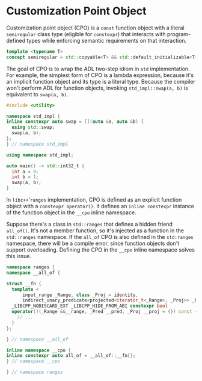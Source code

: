 # Customization Point Object

Customization point object (CPO) is a `const` function object with a literal `semiregular` class type (eligible for `constexpr`) that interacts with program-defined types while enforcing semantic requirements on that interaction.

```cpp
template <typename T>
concept semiregular = std::copyable<T> && std::default_initializable<T>;
```

The goal of CPO is to wrap the ADL two-step idiom in `std` implementation. For example, the simplest form of CPO is a lambda expression, because it's an implicit function object and its type is a literal type. Because the compiler won't perform ADL for function objects, invoking `std_impl::swap(a, b)` is equivalent to `swap(a, b)`.

```cpp
#include <utility>

namespace std_impl {
inline constexpr auto swap = [](auto &a, auto &b) {
  using std::swap;
  swap(a, b);
};
} // namespace std_impl

using namespace std_impl;

auto main() -> std::int32_t {
  int a = 0;
  int b = 1;
  swap(a, b);
}
```

In `libc++`'`ranges` implementation, CPO is defined as an explicit function object with a `constexpr operator()`. It defines an `inline constexpr` instance of the function object in the `__cpo` inline namespace.

Suppose there's a class in `std::ranges` that defines a hidden friend `all_of()`. It's not a member function, so it's injected as a function in the `std::ranges` namespace. If the `all_of` CPO is also defined in the `std:ranges` namespace, there will be a compile error, since function objects don't support overloading. Defining the CPO in the `__cpo` inline namespace solves this issue.

```cpp
namespace ranges {
namespace __all_of {

struct __fn {
  template <
      input_range _Range, class _Proj = identity,
      indirect_unary_predicate<projected<iterator_t<_Range>, _Proj>> _Pred>
  _LIBCPP_NODISCARD_EXT _LIBCPP_HIDE_FROM_ABI constexpr bool
  operator()(_Range &&__range, _Pred __pred, _Proj __proj = {}) const {
    // ...
  }
};

} // namespace __all_of

inline namespace __cpo {
inline constexpr auto all_of = __all_of::__fn{};
} // namespace __cpo

} // namespace ranges
```
